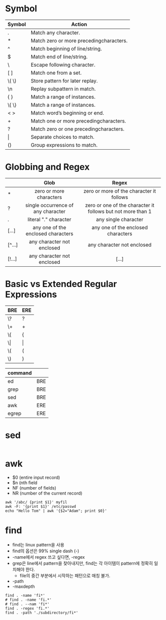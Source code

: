 # Symbol

| Symbol | Action |
|---|---|
| . | Match any character. |
| * | Match zero or more precedingcharacters. |
| ^ | Match beginning of line/string. |
| $ | Match end of line/string. |
| \ | Escape following character. |
| [ ] | Match one from a set. |
| \\( \\) | Store pattern for later replay. |
| \n | Replay subpattern in match. |
| { } | Match a range of instances. |
| \\{ \\} | Match a range of instances. |
| \< \> | Match word’s beginning or end. |
| + | Match one or more precedingcharacters. |
| ? | Match zero or one precedingcharacters. |
| \| | Separate choices to match. |
| () | Group expressions to match. |

# Globbing and Regex

| | Glob | Regex |
|--- | :---: | :---: |
| * | zero or more characters | zero or more of the character it follows |
| ? |	single occurrence of any character | zero or one of the character it follows but not more than 1 |
| . |	literal "." character | any single character |
| [...] | any one of the enclosed characters | any one of the enclosed characters |
| [^...] | any character not enclosed | any character not enclosed |
| [!...] | any character not enclosed | [...] |

# Basic vs Extended Regular Expressions

| BRE | ERE |
|---|---|
| \\? | ? |
| \\+ | + |
| \\{ | { |
| \\\| | \| |
| \\( | ( |
| \\) | ) |

| command | |
|---|---|
| ed | BRE |
| grep | BRE |
| sed | BRE |
| awk | ERE |
| egrep | ERE |

# sed

```
```

# awk

* $0 (entire input record)
* $n (nth field
* NF (number of fields)
* NR (number of the current record)

```
awk '/abc/ {print $1}' myfil
awk -F: '{print $1}' /etc/passwd
echo "Hello Tom" | awk '{$2="Adam"; print $0}'
```


# find

* find는 linux pattern을 사용
* find의 옵션은 99% single dash (-)
* -name에서 regex 쓰고 싶다면, -regex
* grep은 line에서 pattern을 찾아내지만, find는 각 아이템이 pattern에 정확히 일치해야 한다.
  * file의 중간 부분에서 시작하는 패턴으로 매칭 불가.
* -path
* -maxdepth

```
find . -name 'fi*'
# find . -name 'fi.*'
# find . --nam 'fi*'
find . -regex 'fi.*'
find . -path './subdirectory/fi*'
```
